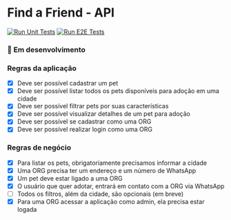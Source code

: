 # Find a Friend - API


[![Run Unit Tests](https://github.com/LucieneFagundes/find-a-friend-api/actions/workflows/run-unit-tests.yml/badge.svg)](https://github.com/LucieneFagundes/find-a-friend-api/actions/workflows/run-unit-tests.yml)
[![Run E2E Tests](https://github.com/LucieneFagundes/find-a-friend-api/actions/workflows/run-e2e-tests.yml/badge.svg)](https://github.com/LucieneFagundes/find-a-friend-api/actions/workflows/run-e2e-tests.yml)

 ### 🚧 Em desenvolvimento
### Regras da aplicação

- [x] Deve ser possível cadastrar um pet
- [x] Deve ser possível listar todos os pets disponíveis para adoção em uma cidade
- [x] Deve ser possível filtrar pets por suas características
- [x] Deve ser possível visualizar detalhes de um pet para adoção
- [x] Deve ser possível se cadastrar como uma ORG
- [x] Deve ser possível realizar login como uma ORG

### Regras de negócio

- [x] Para listar os pets, obrigatoriamente precisamos informar a cidade
- [x] Uma ORG precisa ter um endereço e um número de WhatsApp
- [x] Um pet deve estar ligado a uma ORG
- [x] O usuário que quer adotar, entrará em contato com a ORG via WhatsApp
- [ ] Todos os filtros, além da cidade, são opcionais (em breve)
- [x] Para uma ORG acessar a aplicação como admin, ela precisa estar logada